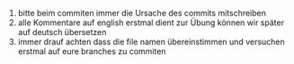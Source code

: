 1. bitte beim commiten immer die Ursache des commits mitschreiben
2. alle Kommentare auf english erstmal dient zur Übung können wir später auf deutsch übersetzen
3. immer drauf achten dass die file namen übereinstimmen und versuchen erstmal auf eure branches zu commiten
